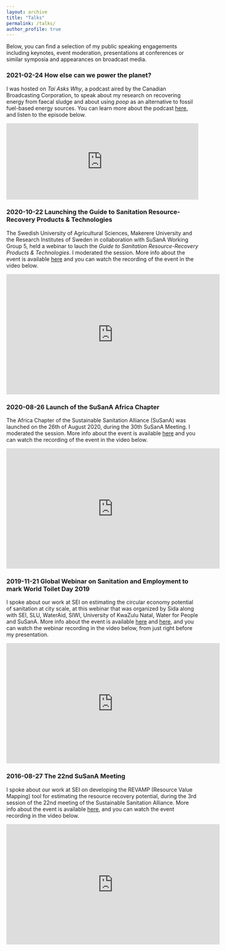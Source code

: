 ```yaml
---
layout: archive
title: "Talks"
permalink: /talks/
author_profile: true
---
```


Below, you can find a selection of my public speaking engagements including keynotes, event moderation, presentations at conferences or similar symposia and appearances on broadcast media.

### 2021-02-24 How else can we power the planet?
I was hosted on *Tai Asks Why*, a podcast aired by the Canadian Broadcasting Corporation, to speak about my research on recovering energy from faecal sludge and about using *poop* as an alternative to fossil fuel-based energy sources. You can learn more about the podcast [here](https://www.cbc.ca/radio/taiaskswhy), and listen to the episode below.
<iframe frameborder="0" height="200" scrolling="no" src="https://play.prx.org/e?uf=https:%2F%2Ftaiaskswhy.cbcfeed.ca%2F&ge=prx_321_782260a4-7eb1-4bfd-bcc7-5e0db13f7aba&gs=_blank" width="100%"></iframe>

### 2020-10-22 Launching the Guide to Sanitation Resource-Recovery Products & Technologies
The Swedish University of Agricultural Sciences, Makerere University and the Research Institutes of Sweden in collaboration with SuSanA Working Group 5, held a webinar to lauch the *Guide to Sanitation Resource-Recovery Products & Technologies*. I moderated the session. More info about the event is available [here](https://forum.susana.org/98-resource-recovery-from-excreta-faecal-sludge-or-wastewater/24353-webinar-launching-the-guide-to-sanitation-resource-recovery-products-technologies-video-recording-now-available) and you can watch the recording of the event in the video below. 
<iframe width="560" height="315" src="https://www.youtube.com/embed/jmjMsZKb3og" title="YouTube video player" frameborder="0" allow="accelerometer; autoplay; clipboard-write; encrypted-media; gyroscope; picture-in-picture" allowfullscreen></iframe>

### 2020-08-26 Launch of the SuSanA Africa Chapter
The Africa Chapter of the Sustainable Sanitation Alliance (SuSanA) was launched on the 26th of August 2020, during the 30th SuSanA Meeting. I moderated the session. More info about the event is available [here](https://forum.susana.org/regional-chapter-africa/24265-susana-africa-regional-chapter-launch) and you can watch the recording of the event in the video below.
<iframe width="560" height="315" src="https://www.youtube.com/embed/FlNLOsysGu8?start=1" title="YouTube video player" frameborder="0" allow="accelerometer; autoplay; clipboard-write; encrypted-media; gyroscope; picture-in-picture" allowfullscreen></iframe>

### 2019-11-21 Global Webinar on Sanitation and Employment to mark World Toilet Day 2019
I spoke about our work at SEI on estimating the circular economy potential of sanitation at city scale, at this webinar that was organized by Sida along with SEI, SLU, WaterAid, SIWI, University of KwaZulu Natal, Water for People and SuSanA.
More info about the event is available [here](https://www.susana.org/en/news-and-events/sanitation-events/events-archive/details/289) and [here](https://forum.susana.org/sanitation-workers/23565-webinar-sanitation-and-employment-nov-2019-and-health-safety-and-dignity-of-sanitation-workers-report-and-interactive-website-by-wateraid#28428), and you can watch the webinar recording in the video below, from just right before my presentation.
<iframe width="560" height="315" src="https://www.youtube.com/embed/ENlbYmj7Bjc?start=2374" title="YouTube video player" frameborder="0" allow="accelerometer; autoplay; clipboard-write; encrypted-media; gyroscope; picture-in-picture" allowfullscreen></iframe>

### 2016-08-27 The 22nd SuSanA Meeting
I spoke about our work at SEI on developing the REVAMP (Resource Value Mapping) tool for estimating the resource recovery potential, during the 3rd session of the 22nd meeting of the Sustainable Sanitation Alliance.
More info about the event is available [here](https://www.susana.org/en/news-and-events/sanitation-events/events-archive/details/121?pgrid=1), and you can watch the event recording in the video below.
<iframe width="560" height="315" src="https://www.youtube.com/embed/1MKjHtfnPb4" title="YouTube video player" frameborder="0" allow="accelerometer; autoplay; clipboard-write; encrypted-media; gyroscope; picture-in-picture" allowfullscreen></iframe>
